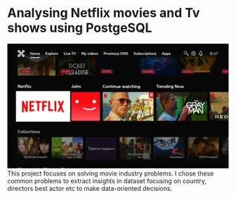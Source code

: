 # Analysing Netflix movies and Tv shows using PostgeSQL
![Netflix logo](https://github.com/Leonard434/netflix_database_movies_project/blob/main/Netflix-swimlane-home.webp)
This project focuses on solving movie industry problems. I chose these common problems to extract insights in dataset focusing on country, directors best actor etc to make data-oriented decisions. 
